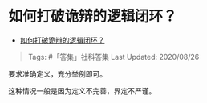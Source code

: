 # 如何打破诡辩的逻辑闭环？

- [如何打破诡辩的逻辑闭环？](https://www.zhihu.com/question/417706628/answer/1435328868)

>Tags: #「答集」社科答集
>Last Updated: 2020/08/26

要求准确定义，充分举例即可。

这种情况一般是因为定义不完善，界定不严谨。